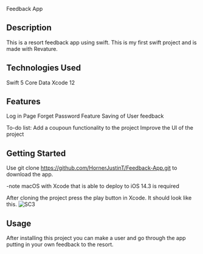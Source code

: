 Feedback App

## Description

This is a resort feedback app using swift. This is my first swift project and is made with Revature.

## Technologies Used

Swift 5
Core Data 
Xcode 12

## Features

Log in Page
Forget Password Feature
Saving of User feedback

To-do list:
Add a coupoun functionality to the project
Improve the UI of the project
## Getting Started
   
Use git clone https://github.com/HornerJustinT/Feedback-App.git to download the app.

-note macOS with Xcode that is able to deploy to iOS 14.3 is required

After cloning the project press the play button in Xcode. It should look like this.
![SC3](https://user-images.githubusercontent.com/46014626/120674022-4e510c80-c459-11eb-9fcf-14bab73d972d.png)


## Usage

After installing this project you can make a user and go through the app putting in your own feedback to the resort.



